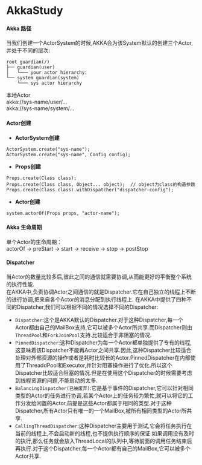 # AkkaStudy
#### Akka 路径  
当我们创建一个ActorSystem的时候,AKKA会为该System默认的创建三个Actor,并处于不同的层次:  
```
root guardian(/)
├── guardian(user)
│   └─── your actor hierarchy:
└── system guardian(system)
    └─── sys actor hierarchy
```
本地Actor  
akka://sys-name/user/...  
akka://sys-name/system/...  

#### Actor创建  
* **ActorSystem创建**  
```
ActorSystem.create("sys-name");  
ActorSystem.create("sys-name", Config config); 
```
* **Props创建**
```
Props.create(Class class);  
Props.create(Class class, Object... object);  // object为class的构造参数
Props.create(Class class).withDispatcher("dispatcher-config"); 
```
* **Actor创建**
```
system.actorOf(Props props, "actor-name");
```

#### Akka 生命周期  
单个Actor的生命周期：  
actorOf -> preStart -> start -> receive -> stop -> postStop

#### Dispatcher
当Actor的数量比较多后,彼此之间的通信就需要协调,从而能更好的平衡整个系统的执行性能.  
在AKKA中,负责协调Actor之间通信的就是Dispatcher.它在自己独立的线程上不断的进行协调,把来自各个Actor的消息分配到执行线程上.
在AKKA中提供了四种不同的Dispatcher,我们可以根据不同的情况选择不同的Dispatcher:
* `Dispatcher`:这个是AKKA默认的Dispatcher.对于这种Dispatcher,每一个Actor都由自己的MailBox支持,它可以被多个Actor所共享.而Dispatcher则由`ThreadPool`和`ForkJoinPool`支持.比较适合于非阻塞的情况.
* `PinnedDispatcher`:这种Dispatcher为每一个Actor都单独提供了专有的线程,这意味着该Dispatcher不能再Actor之间共享.因此,这种Dispatcher比较适合处理对外部资源的操作或者是耗时比较长的Actor.PinnedDispatcher在内部使用了ThreaddPool和Executor,并针对阻塞操作进行了优化.所以这个Dispatcher比较适合阻塞的情况.但是在使用这个Dispatcher的时候需要考虑到线程资源的问题,不能启动的太多.
* `BalancingDispatcher(已被废弃)`:它是基于事件的Dispatcher,它可以针对相同类型的Actor的任务进行协调,若某个Actor上的任务较为繁忙,就可以将它的工作分发给闲置的Actor,前提是这些Actor都属于相同的类型.对于这种Dispatcher,所有Actor只有唯一的一个MailBox,被所有相同类型的Actor所共享.
* `CallingThreadDispatcher`:这种Dispatcher主要用于测试,它会将任务执行在当前的线程上,不会启动新的线程,也不提供执行顺序的保证.如果调用没有及时的执行,那么任务就会放入ThreadLocal的队列中,等待前面的调用任务结束后再执行.对于这个Dispatcher,每一个Actor都有自己的MailBox,它可以被多个Actor共享.
